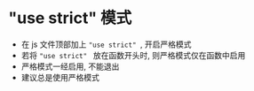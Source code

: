 # "use strict" 模式

+ 在 js 文件顶部加上 `"use strict" `, 开启严格模式
+ 若将 `"use strict" ` 放在函数开头时, 则严格模式仅在函数中启用
+ 严格模式一经启用, 不能退出
+ 建议总是使用严格模式